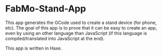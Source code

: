 # FabMo-Stand-App

This app generates the GCode used to create a stand device (for phone, etc).
The goal of this app is to prove that it can be easy to create an app, even
by using an other language than JavaScript (if this language is 
compiled/translated into JavaScript at the end).

This app is written in Haxe.
